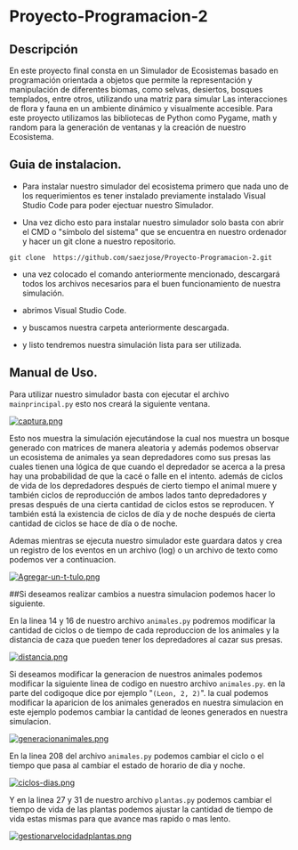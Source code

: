 # Proyecto-Programacion-2 
 
## Descripción

En este proyecto final consta en un Simulador de Ecosistemas basado en programación
orientada a objetos que permite la representación y manipulación de diferentes biomas,
como selvas, desiertos, bosques templados, entre otros, utilizando una matriz para simular
Las interacciones de flora y fauna en un ambiente dinámico y visualmente accesible. Para este proyecto utilizamos las bibliotecas de Python como Pygame, math y random para la generación de ventanas y la creación de nuestro Ecosistema.

## Guia de instalacion. 

- Para instalar nuestro simulador del ecosistema  primero que nada uno de los requerimientos es tener instalado previamente instalado Visual Studio Code para poder ejectuar nuestro Simulador.

- Una vez dicho esto para instalar nuestro simulador solo basta con abrir el CMD o "símbolo del sistema" que se encuentra en nuestro ordenador y hacer un git clone a nuestro repositorio. 


 `git clone  https://github.com/saezjose/Proyecto-Programacion-2.git`    


 - una vez colocado el comando anteriormente mencionado, descargará todos los archivos necesarios para el buen funcionamiento de nuestra simulación.


 - abrimos Visual Studio Code.


 - y buscamos nuestra carpeta anteriormente descargada.


 - y listo tendremos nuestra simulación lista para ser utilizada.
   

## Manual de Uso.

Para utilizar nuestro simulador basta con ejecutar el archivo `mainprincipal.py` esto nos creará la siguiente ventana.

[![captura.png](https://i.postimg.cc/dtz4VXdT/captura.png)](https://postimg.cc/kBvxjTTn)


Esto nos muestra la simulación ejecutándose la cual nos muestra un bosque generado con matrices de manera aleatoria y además podemos observar un ecosistema de animales ya sean depredadores como sus presas las cuales tienen una lógica de que cuando el depredador se acerca a la presa hay una probabilidad de que la cacé o falle en el intento. además de ciclos de vida de los depredadores después de cierto tiempo el animal muere y también ciclos de reproducción de ambos lados tanto depredadores y presas después de una cierta cantidad de ciclos estos se reproducen. Y también está la existencia de ciclos de día y de noche después de cierta cantidad de ciclos se hace de día o de noche.

Ademas mientras se ejecuta nuestro simulador este guardara datos y crea un registro de los
eventos en un archivo (log) o un archivo de texto como podemos ver a continuacion.

[![Agregar-un-t-tulo.png](https://i.postimg.cc/8cPG0cwM/Agregar-un-t-tulo.png)](https://postimg.cc/r0b7d8Bw)


##Si deseamos realizar cambios a nuestra simulacion podemos hacer lo siguiente.

En la linea 14 y 16 de nuestro archivo `animales.py` podremos modificar la cantidad de ciclos o de tiempo de cada reproduccion de los animales y la distancia de caza que pueden tener los depredadores al cazar sus presas.

[![distancia.png](https://i.postimg.cc/Y0C9WMG2/distancia.png)](https://postimg.cc/Vr2myyW2)

Si deseamos modificar la generacion de nuestros animales podemos modificar la siguiente linea de codigo en nuestro archivo `animales.py`. 
en la parte del codigoque dice por ejemplo "`(Leon, 2, 2)`". la cual podemos modificar la aparicion de los animales generados en nuestra simulacion en este ejemplo podemos cambiar la cantidad de leones generados en nuestra simulacion. 

[![generacionanimales.png](https://i.postimg.cc/HnhL0bHV/generacionanimales.png)](https://postimg.cc/tnFypZsj)


En la linea 208 del archivo `animales.py` podemos cambiar el ciclo o el tiempo que pasa al cambiar el estado de horario de dia y noche.

[![ciclos-dias.png](https://i.postimg.cc/g222tYNv/ciclos-dias.png)](https://postimg.cc/kBLCBdr4)

Y en la linea 27 y 31 de nuestro archivo `plantas.py` podemos cambiar el tiempo de vida de las plantas podemos ajustar la cantidad de tiempo de vida estas mismas para que avance mas rapido o mas lento.

[![gestionarvelocidadplantas.png](https://i.postimg.cc/MpqdhLQ0/gestionarvelocidadplantas.png)](https://postimg.cc/qzDsKjQg)



